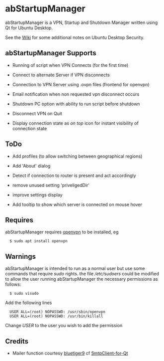 abStartupManager
================

abStartupManager is a VPN, Startup and Shutdown Manager written using Qt for Ubuntu Desktop. 

See the [Wiki](https://github.com/OrangeReaper/abStartupManager/wiki) for some additional notes on Ubuntu Desktop Security.

## abStartupManager Supports

- Running of script when VPN Connects (for the first time)

- Connect to alternate Server if VPN disconnects

- Connection to VPN Server using .ovpn files (frontend for openvpn)

- Email notification when non requested vpn disconnect occurs

- Shutdown PC option with ability to run script before shutdown

- Disconnect VPN on Quit

- Display connection state as *on top* icon for instant visibility of connection state

## ToDo

- Add profiles (to allow switching between geographical regions)

- Add 'About' dialog

- Detect if connection to router is present and act accordingly

- remove unused setting 'priveligedDir'

- improve settings display

- Add tooltip to show which server is connected on mouse hover

## Requires

abStartupManager requires [openvpn](https://www.ovpn.com/en) to be installed, eg

```
  $ sudo apt install openvpn
```

## Warnings

abStartupManager is intended to run as a normal user but use some commands that require *sudo* rights. the file */etc/sudoers* could be modified to allow the user running abStartupManager the necessary permissions as follows:

```
  $ sudo visudo
```

Add the following lines

```
  USER ALL=(root) NOPASSWD: /usr/sbin/openvpn
  USER ALL=(root) NOPASSWD: /usr/bin/killall
```

Change *USER* to the user you wish to add the permission

## Credits

- Mailer function courtesy [bluetiger9](https://github.com/bluetiger9) cf [SmtpClient-for-Qt](https://github.com/bluetiger9/SmtpClient-for-Qt)
